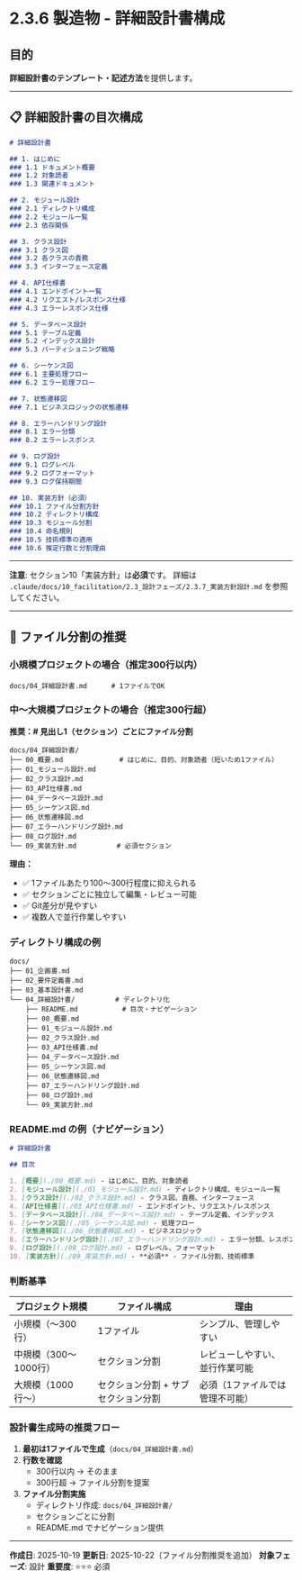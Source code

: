 # 2.3.6 製造物 - 詳細設計書構成

## 目的

**詳細設計書のテンプレート・記述方法**を提供します。

---

## 📋 詳細設計書の目次構成

```markdown
# 詳細設計書

## 1. はじめに
### 1.1 ドキュメント概要
### 1.2 対象読者
### 1.3 関連ドキュメント

## 2. モジュール設計
### 2.1 ディレクトリ構成
### 2.2 モジュール一覧
### 2.3 依存関係

## 3. クラス設計
### 3.1 クラス図
### 3.2 各クラスの責務
### 3.3 インターフェース定義

## 4. API仕様書
### 4.1 エンドポイント一覧
### 4.2 リクエスト/レスポンス仕様
### 4.3 エラーレスポンス仕様

## 5. データベース設計
### 5.1 テーブル定義
### 5.2 インデックス設計
### 5.3 パーティショニング戦略

## 6. シーケンス図
### 6.1 主要処理フロー
### 6.2 エラー処理フロー

## 7. 状態遷移図
### 7.1 ビジネスロジックの状態遷移

## 8. エラーハンドリング設計
### 8.1 エラー分類
### 8.2 エラーレスポンス

## 9. ログ設計
### 9.1 ログレベル
### 9.2 ログフォーマット
### 9.3 ログ保持期間

## 10. 実装方針（必須）
### 10.1 ファイル分割方針
### 10.2 ディレクトリ構成
### 10.3 モジュール分割
### 10.4 命名規則
### 10.5 技術標準の適用
### 10.6 推定行数と分割理由
```

---

**注意**: セクション10「実装方針」は**必須**です。
詳細は `.claude/docs/10_facilitation/2.3_設計フェーズ/2.3.7_実装方針設計.md` を参照してください。

---

## 📁 ファイル分割の推奨

### 小規模プロジェクトの場合（推定300行以内）

```
docs/04_詳細設計書.md      # 1ファイルでOK
```

### 中〜大規模プロジェクトの場合（推定300行超）

**推奨：# 見出し1（セクション）ごとにファイル分割**

```
docs/04_詳細設計書/
├── 00_概要.md              # はじめに、目的、対象読者（短いため1ファイル）
├── 01_モジュール設計.md
├── 02_クラス設計.md
├── 03_API仕様書.md
├── 04_データベース設計.md
├── 05_シーケンス図.md
├── 06_状態遷移図.md
├── 07_エラーハンドリング設計.md
├── 08_ログ設計.md
└── 09_実装方針.md          # 必須セクション
```

**理由：**
- ✅ 1ファイルあたり100〜300行程度に抑えられる
- ✅ セクションごとに独立して編集・レビュー可能
- ✅ Git差分が見やすい
- ✅ 複数人で並行作業しやすい

### ディレクトリ構成の例

```
docs/
├── 01_企画書.md
├── 02_要件定義書.md
├── 03_基本設計書.md
└── 04_詳細設計書/          # ディレクトリ化
    ├── README.md           # 目次・ナビゲーション
    ├── 00_概要.md
    ├── 01_モジュール設計.md
    ├── 02_クラス設計.md
    ├── 03_API仕様書.md
    ├── 04_データベース設計.md
    ├── 05_シーケンス図.md
    ├── 06_状態遷移図.md
    ├── 07_エラーハンドリング設計.md
    ├── 08_ログ設計.md
    └── 09_実装方針.md
```

### README.md の例（ナビゲーション）

```markdown
# 詳細設計書

## 目次

1. [概要](./00_概要.md) - はじめに、目的、対象読者
2. [モジュール設計](./01_モジュール設計.md) - ディレクトリ構成、モジュール一覧
3. [クラス設計](./02_クラス設計.md) - クラス図、責務、インターフェース
4. [API仕様書](./03_API仕様書.md) - エンドポイント、リクエスト/レスポンス
5. [データベース設計](./04_データベース設計.md) - テーブル定義、インデックス
6. [シーケンス図](./05_シーケンス図.md) - 処理フロー
7. [状態遷移図](./06_状態遷移図.md) - ビジネスロジック
8. [エラーハンドリング設計](./07_エラーハンドリング設計.md) - エラー分類、レスポンス
9. [ログ設計](./08_ログ設計.md) - ログレベル、フォーマット
10. [実装方針](./09_実装方針.md) - **必須** - ファイル分割、技術標準
```

### 判断基準

| プロジェクト規模 | ファイル構成 | 理由 |
|------------|----------|------|
| 小規模（〜300行） | 1ファイル | シンプル、管理しやすい |
| 中規模（300〜1000行） | セクション分割 | レビューしやすい、並行作業可能 |
| 大規模（1000行〜） | セクション分割 + サブセクション分割 | 必須（1ファイルでは管理不可能） |

### 設計書生成時の推奨フロー

1. **最初は1ファイルで生成**（`docs/04_詳細設計書.md`）
2. **行数を確認**
   - 300行以内 → そのまま
   - 300行超 → ファイル分割を提案
3. **ファイル分割実施**
   - ディレクトリ作成: `docs/04_詳細設計書/`
   - セクションごとに分割
   - README.md でナビゲーション提供

---

**作成日**: 2025-10-19
**更新日**: 2025-10-22（ファイル分割推奨を追加）
**対象フェーズ**: 設計
**重要度**: ⭐⭐⭐ 必須
